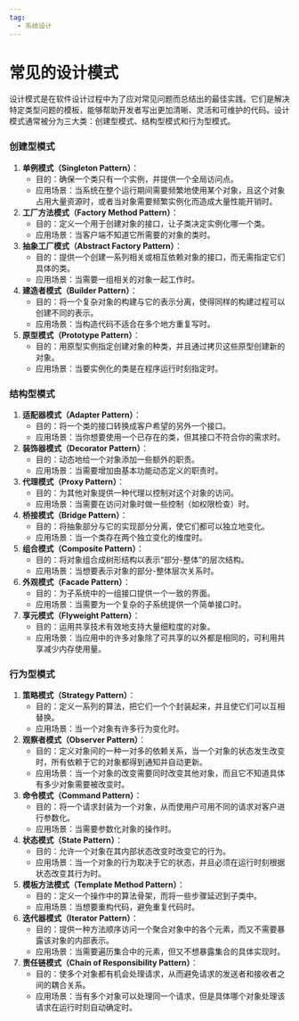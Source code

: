 ```yaml
---
tag:
  - 系统设计
---
```


# 常见的设计模式

设计模式是在软件设计过程中为了应对常见问题而总结出的最佳实践。它们是解决特定类型问题的模板，能够帮助开发者写出更加清晰、灵活和可维护的代码。设计模式通常被分为三大类：创建型模式、结构型模式和行为型模式。

### 创建型模式

1. **单例模式（Singleton Pattern）**：
   - 目的：确保一个类只有一个实例，并提供一个全局访问点。
   - 应用场景：当系统在整个运行期间需要频繁地使用某个对象，且这个对象占用大量资源时，或者当对象需要频繁实例化而造成大量性能开销时。
2. **工厂方法模式（Factory Method Pattern）**：
   - 目的：定义一个用于创建对象的接口，让子类决定实例化哪一个类。
   - 应用场景：当客户端不知道它所需要的对象的类时。
3. **抽象工厂模式（Abstract Factory Pattern）**：
   - 目的：提供一个创建一系列相关或相互依赖对象的接口，而无需指定它们具体的类。
   - 应用场景：当需要一组相关的对象一起工作时。
4. **建造者模式（Builder Pattern）**：
   - 目的：将一个复杂对象的构建与它的表示分离，使得同样的构建过程可以创建不同的表示。
   - 应用场景：当构造代码不适合在多个地方重复写时。
5. **原型模式（Prototype Pattern）**：
   - 目的：用原型实例指定创建对象的种类，并且通过拷贝这些原型创建新的对象。
   - 应用场景：当要实例化的类是在程序运行时刻指定时。

### 结构型模式

1. **适配器模式（Adapter Pattern）**：
   - 目的：将一个类的接口转换成客户希望的另外一个接口。
   - 应用场景：当你想要使用一个已存在的类，但其接口不符合你的需求时。
2. **装饰器模式（Decorator Pattern）**：
   - 目的：动态地给一个对象添加一些额外的职责。
   - 应用场景：当需要增加由基本功能动态定义的职责时。
3. **代理模式（Proxy Pattern）**：
   - 目的：为其他对象提供一种代理以控制对这个对象的访问。
   - 应用场景：当需要在访问对象时做一些控制（如权限检查）时。
4. **桥接模式（Bridge Pattern）**：
   - 目的：将抽象部分与它的实现部分分离，使它们都可以独立地变化。
   - 应用场景：当一个类存在两个独立变化的维度时。
5. **组合模式（Composite Pattern）**：
   - 目的：将对象组合成树形结构以表示“部分-整体”的层次结构。
   - 应用场景：当想要表示对象的部分-整体层次关系时。
6. **外观模式（Facade Pattern）**：
   - 目的：为子系统中的一组接口提供一个一致的界面。
   - 应用场景：当需要为一个复杂的子系统提供一个简单接口时。
7. **享元模式（Flyweight Pattern）**：
   - 目的：运用共享技术有效地支持大量细粒度的对象。
   - 应用场景：当应用中的许多对象除了可共享的以外都是相同的，可利用共享减少内存使用量。

### 行为型模式

1. **策略模式（Strategy Pattern）**：
   - 目的：定义一系列的算法，把它们一个个封装起来，并且使它们可以互相替换。
   - 应用场景：当一个对象有许多行为变化时。
2. **观察者模式（Observer Pattern）**：
   - 目的：定义对象间的一种一对多的依赖关系，当一个对象的状态发生改变时，所有依赖于它的对象都得到通知并自动更新。
   - 应用场景：当一个对象的改变需要同时改变其他对象，而且它不知道具体有多少对象需要被改变时。
3. **命令模式（Command Pattern）**：
   - 目的：将一个请求封装为一个对象，从而使用户可用不同的请求对客户进行参数化。
   - 应用场景：当需要参数化对象的操作时。
4. **状态模式（State Pattern）**：
   - 目的：允许一个对象在其内部状态改变时改变它的行为。
   - 应用场景：当一个对象的行为取决于它的状态，并且必须在运行时刻根据状态改变其行为时。
5. **模板方法模式（Template Method Pattern）**：
   - 目的：定义一个操作中的算法骨架，而将一些步骤延迟到子类中。
   - 应用场景：当想要重构代码，避免重复代码时。
6. **迭代器模式（Iterator Pattern）**：
   - 目的：提供一种方法顺序访问一个聚合对象中的各个元素，而又不需要暴露该对象的内部表示。
   - 应用场景：当需要遍历集合中的元素，但又不想暴露集合的具体实现时。
7. **责任链模式（Chain of Responsibility Pattern）**：
   - 目的：使多个对象都有机会处理请求，从而避免请求的发送者和接收者之间的耦合关系。
   - 应用场景：当有多个对象可以处理同一个请求，但是具体哪个对象处理该请求在运行时刻自动确定时。